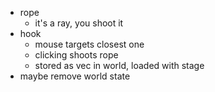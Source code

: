 - rope
  * it's a ray, you shoot it
- hook
  * mouse targets closest one
  * clicking shoots rope
  * stored as vec in world, loaded with stage
- maybe remove world state
